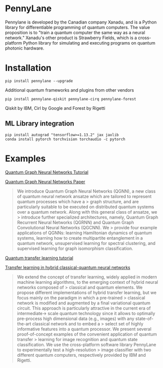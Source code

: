# PennyLane

Pennylane is developed by the Canadian company Xanadu, and is a Python library for differentiable programming of quantum computers. The value proposition is to "train a quantum computer the same way as a neural network." Xanadu's other product is Strawberry Fields, which is a cross-platform Python library for simulating and executing programs on quantum photonic hardware.


# Installation

```
pip install pennylane --upgrade
```

Additional quantum frameworks and plugins from other vendors

```
pip install pennylane-qiskit pennylane-cirq pennylane-forest
```

Qiskit by IBM, Cirl by Google and Forest by Rigetti


## ML Library integration

```
pip install autograd "tensorflow>=1.13.2" jax jaxlib
conda install pytorch torchvision torchaudio -c pytorch
```


# Examples

[Quantum Graph Neural Networks Tutorial](https://pennylane.ai/qml/demos/tutorial_qgrnn.html)

[Quantum Graph Neural Networks Paper](https://arxiv.org/abs/1909.12264)

> We introduce Quantum Graph Neural Networks (QGNN), a new class of quantum neural network ansatze which are tailored to represent quantum processes which have a  > graph structure, and are particularly suitable to be executed on distributed quantum systems over a quantum network. Along with this general class of ansatze, we > introduce further specialized architectures, namely, Quantum Graph Recurrent Neural Networks (QGRNN) and Quantum Graph Convolutional Neural Networks (QGCNN). We > provide four example applications of QGNNs: learning Hamiltonian dynamics of quantum systems, learning how to create multipartite entanglement in a quantum network, unsupervised learning for spectral clustering, and supervised learning for graph isomorphism classification.

[Quantum transfer learning tutorial](https://pennylane.ai/qml/demos/tutorial_quantum_transfer_learning.html)

[Transfer learning in hybrid classical-quantum neural networks](https://arxiv.org/abs/1912.08278)

> We extend the concept of transfer learning, widely applied in modern machine learning algorithms, to the emerging context of hybrid neural networks composed of > classical and quantum elements. We propose different implementations of hybrid transfer learning, but we focus mainly on the paradigm in which a pre-trained > classical network is modified and augmented by a final variational quantum circuit. This approach is particularly attractive in the current era of intermediate-> scale quantum technology since it allows to optimally pre-process high dimensional data (e.g., images) with any state-of-the-art classical network and to embed a > select set of highly informative features into a quantum processor. We present several proof-of-concept examples of the convenient application of quantum transfer > learning for image recognition and quantum state classification. We use the cross-platform software library PennyLane to experimentally test a high-resolution > image classifier with two different quantum computers, respectively provided by IBM and Rigetti.
